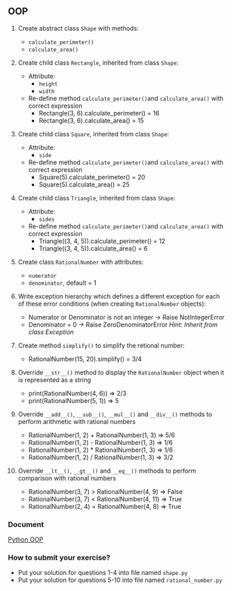 ## OOP
1. Create abstract class `Shape` with methods:
    - `calculate_perimeter()`
    - `calculate_area()`
2. Create child class `Rectangle`, inherited from class `Shape`:
    - Attribute:
        + `height`
        + `width`
    - Re-define method `calculate_perimeter()`and `calculate_area()` with correct expression
        + Rectangle(3, 6).calculate_perimeter() = 16
        + Rectangle(3, 6).calculate_area() = 15
3. Create child class `Square`, inherited from class `Shape`:
    - Attribute:
        + `side`
    - Re-define method `calculate_perimeter()`and `calculate_area()` with correct expression
        + Square(5).calculate_perimeter() = 20
        + Square(5).calculate_area() = 25
4. Create child class `Triangle`, inherited from class `Shape`:
    - Attribute:
        + `sides`
    - Re-define method `calculate_perimeter()`and `calculate_area()` with correct expression
        + Triangle((3, 4, 5)).calculate_perimeter() = 12
        + Triangle((3, 4, 5)).calculate_area() = 6

5. Create class `RationalNumber` with attributes:
    - `numerator`
    - `denominator`, default = 1
6. Write exception hierarchy which defines a different exception for each of these error conditions
(when creating `RationalNumber` objects):
    - Numerator or Denominator is not an integer -> Raise NotIntegerError
    - Denominator = 0 -> Raise ZeroDenominatorError
    *Hint: Inherit from class Exception* 
7. Create method `simplify()` to simplify the retional number:
    - RationalNumber(15, 20).simplify() = 3/4
8. Override `__str__()` method to display the `RationalNumber` object when it is represented as a string
    - print(RationalNumber(4, 6)) => 2/3
    - print(RationalNumber(5, 1)) => 5
9. Override `__add__()`, `__sub__()`, `__mul__()` and `__div__()` methods to perform arithmetic with rational numbers
    - RationalNumber(1, 2) + RationalNumber(1, 3) => 5/6
    - RationalNumber(1, 2) - RationalNumber(1, 3) => 1/6
    - RationalNumber(1, 2) * RationalNumber(1, 3) => 1/6
    - RationalNumber(1, 2) / RationalNumber(1, 3) => 3/2
10. Override `__lt__()`, `__gt__()` and `__eq__()` methods to perform comparison with rational numbers
    - RationalNumber(3, 7) > RationalNumber(4, 9) => False
    - RationalNumber(3, 7) < RationalNumber(4, 11) => True
    - RationalNumber(2, 4) = RationalNumber(4, 8) => True

### Document
[Python OOP](https://realpython.com/python3-object-oriented-programming/)

### How to submit your exercise?
- Put your solution for questions 1-4 into file named `shape.py`
- Put your solution for questions 5-10 into file named `rational_number.py`
